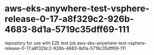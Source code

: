 # aws-eks-anywhere-test-vsphere-release-0-17-a8f329c2-926b-4683-8d1a-5719c35dff69-111
repository for use with E2E test job aws-eks-anywhere-test-vsphere-release-0-17:a8f329c2-926b-4683-8d1a-5719c35dff69-111
